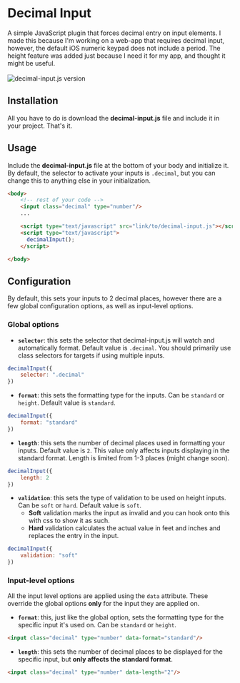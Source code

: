 # Decimal Input

A simple JavaScript plugin that forces decimal entry on input elements. I made this because I'm working on a web-app that requires decimal input, however, the default iOS numeric keypad does not include a period. The height feature was added just because I need it for my app, and thought it might be useful.
<br/><br/>
![decimal-input.js version](https://img.shields.io/badge/decimal--input.js-v1.0.0-brightgreen)

## Installation
All you have to do is download the **decimal-input.js** file and include it in your project. That's it.

## Usage
Include the **decimal-input.js** file at the bottom of your body and initialize it. By default, the selector to activate your inputs is `.decimal`, but you can change this to anything else in your initialization.

```html
<body>
    <!-- rest of your code -->
    <input class="decimal" type="number"/>
    ...

    <script type="text/javascript" src="link/to/decimal-input.js"></script>
    <script type="text/javascript">
      decimalInput();
    </script>

</body>
```

## Configuration
By default, this sets your inputs to 2 decimal places, however there are a few global configuration options, as well as input-level options.

### Global options

- **`selector`**: this sets the selector that decimal-input.js will watch and automatically format. Default value is `.decimal`. You should primarily use class selectors for targets if using multiple inputs.
```javascript
decimalInput({
    selector: ".decimal"
})
```

- **`format`**: this sets the formatting type for the inputs. Can be `standard` or `height`. Default value is `standard`.
```javascript
decimalInput({
    format: "standard"
})
```

- **`length`**: this sets the number of decimal places used in formatting your inputs. Default value is `2`. This value only affects inputs displaying in the standard format. Length is limited from 1-3 places (might change soon).
```javascript
decimalInput({
    length: 2
})
```

- **`validation`**: this sets the type of validation to be used on height inputs. Can be `soft` or `hard`. Default value is `soft`.
	- **Soft** validation marks the input as invalid and you can hook onto this with css to show it as such.
	- **Hard** validation calculates the actual value in feet and inches and replaces the entry in the input.
```javascript
decimalInput({
    validation: "soft"
})
```

### Input-level options
All the input level options are applied using the `data` attribute. These override the global options **only** for the input they are applied on.
- **`format`**: this, just like the global option, sets the formatting type for the specific input it's used on. Can be `standard` or `height`.
```html
<input class="decimal" type="number" data-format="standard"/>
```

- **`length`**: this sets the number of decimal places to be displayed for the specific input, but **only affects the standard format**.
```html
<input class="decimal" type="number" data-length="2"/>
```
